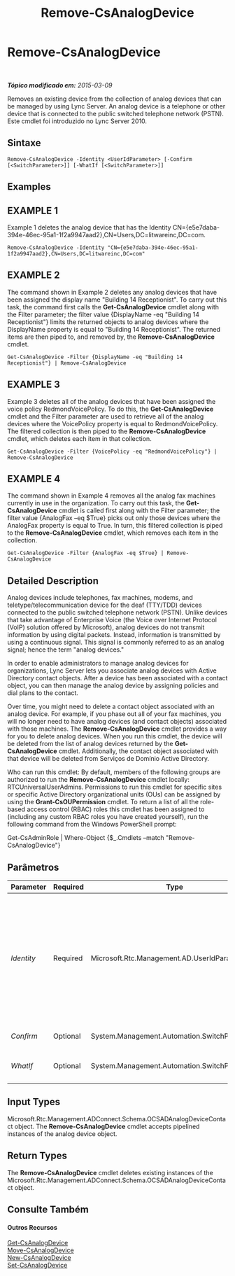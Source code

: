 ﻿---
title: Remove-CsAnalogDevice
TOCTitle: Remove-CsAnalogDevice
ms:assetid: 61250894-fde6-476d-aaa2-ec5692af02b3
ms:mtpsurl: https://technet.microsoft.com/pt-br/library/Gg398433(v=OCS.15)
ms:contentKeyID: 49306877
ms.date: 05/19/2016
mtps_version: v=OCS.15
ms.translationtype: HT
---

# Remove-CsAnalogDevice

 

_**Tópico modificado em:** 2015-03-09_

Removes an existing device from the collection of analog devices that can be managed by using Lync Server. An analog device is a telephone or other device that is connected to the public switched telephone network (PSTN). Este cmdlet foi introduzido no Lync Server 2010.

## Sintaxe

    Remove-CsAnalogDevice -Identity <UserIdParameter> [-Confirm [<SwitchParameter>]] [-WhatIf [<SwitchParameter>]]

## Examples

## EXAMPLE 1

Example 1 deletes the analog device that has the Identity CN={e5e7daba-394e-46ec-95a1-1f2a9947aad2},CN=Users,DC=litwareinc,DC=com.

    Remove-CsAnalogDevice -Identity "CN={e5e7daba-394e-46ec-95a1-1f2a9947aad2},CN=Users,DC=litwareinc,DC=com"

## EXAMPLE 2

The command shown in Example 2 deletes any analog devices that have been assigned the display name "Building 14 Receptionist". To carry out this task, the command first calls the **Get-CsAnalogDevice** cmdlet along with the Filter parameter; the filter value {DisplayName -eq "Building 14 Receptionist"} limits the returned objects to analog devices where the DisplayName property is equal to "Building 14 Receptionist". The returned items are then piped to, and removed by, the **Remove-CsAnalogDevice** cmdlet.

    Get-CsAnalogDevice -Filter {DisplayName -eq "Building 14 Receptionist"} | Remove-CsAnalogDevice

## EXAMPLE 3

Example 3 deletes all of the analog devices that have been assigned the voice policy RedmondVoicePolicy. To do this, the **Get-CsAnalogDevice** cmdlet and the Filter parameter are used to retrieve all of the analog devices where the VoicePolicy property is equal to RedmondVoicePolicy. The filtered collection is then piped to the **Remove-CsAnalogDevice** cmdlet, which deletes each item in that collection.

    Get-CsAnalogDevice -Filter {VoicePolicy -eq "RedmondVoicePolicy"} | Remove-CsAnalogDevice

## EXAMPLE 4

The command shown in Example 4 removes all the analog fax machines currently in use in the organization. To carry out this task, the **Get-CsAnalogDevice** cmdlet is called first along with the Filter parameter; the filter value {AnalogFax –eq $True} picks out only those devices where the AnalogFax property is equal to True. In turn, this filtered collection is piped to the **Remove-CsAnalogDevice** cmdlet, which removes each item in the collection.

    Get-CsAnalogDevice -Filter {AnalogFax -eq $True} | Remove-CsAnalogDevice

## Detailed Description

Analog devices include telephones, fax machines, modems, and teletype/telecommunication device for the deaf (TTY/TDD) devices connected to the public switched telephone network (PSTN). Unlike devices that take advantage of Enterprise Voice (the Voice over Internet Protocol (VoIP) solution offered by Microsoft), analog devices do not transmit information by using digital packets. Instead, information is transmitted by using a continuous signal. This signal is commonly referred to as an analog signal; hence the term "analog devices."

In order to enable administrators to manage analog devices for organizations, Lync Server lets you associate analog devices with Active Directory contact objects. After a device has been associated with a contact object, you can then manage the analog device by assigning policies and dial plans to the contact.

Over time, you might need to delete a contact object associated with an analog device. For example, if you phase out all of your fax machines, you will no longer need to have analog devices (and contact objects) associated with those machines. The **Remove-CsAnalogDevice** cmdlet provides a way for you to delete analog devices. When you run this cmdlet, the device will be deleted from the list of analog devices returned by the **Get-CsAnalogDevice** cmdlet. Additionally, the contact object associated with that device will be deleted from Serviços de Domínio Active Directory.

Who can run this cmdlet: By default, members of the following groups are authorized to run the **Remove-CsAnalogDevice** cmdlet locally: RTCUniversalUserAdmins. Permissions to run this cmdlet for specific sites or specific Active Directory organizational units (OUs) can be assigned by using the **Grant-CsOUPermission** cmdlet. To return a list of all the role-based access control (RBAC) roles this cmdlet has been assigned to (including any custom RBAC roles you have created yourself), run the following command from the Windows PowerShell prompt:

Get-CsAdminRole | Where-Object {$\_.Cmdlets –match "Remove-CsAnalogDevice"}

## Parâmetros


<table>
<colgroup>
<col style="width: 25%" />
<col style="width: 25%" />
<col style="width: 25%" />
<col style="width: 25%" />
</colgroup>
<thead>
<tr class="header">
<th>Parameter</th>
<th>Required</th>
<th>Type</th>
<th>Description</th>
</tr>
</thead>
<tbody>
<tr class="odd">
<td><p><em>Identity</em></p></td>
<td><p>Required</p></td>
<td><p>Microsoft.Rtc.Management.AD.UserIdParameter</p></td>
<td><p>Unique identifier for the analog device to be removed. Analog devices are identified by using the Active Directory distinguished name (DN) of the associated contact object. By default, these devices, use a globally unique identifier (GUID) as their common name; that means analog devices will typically have an Identity similar to this: CN={ce84964a-c4da-4622-ad34-c54ff3ed361f},OU=Redmond,DC=Litwareinc,DC=com. Because of that you might find it easier to retrieve analog devices by using the <strong>Get-CsAnalogDevice</strong> cmdlet, and then piping the returned objects to the <strong>Remove-CsAnalogDevice</strong> cmdlet.</p></td>
</tr>
<tr class="even">
<td><p><em>Confirm</em></p></td>
<td><p>Optional</p></td>
<td><p>System.Management.Automation.SwitchParameter</p></td>
<td><p>Solicita confirmação antes da execução do comando.</p></td>
</tr>
<tr class="odd">
<td><p><em>WhatIf</em></p></td>
<td><p>Optional</p></td>
<td><p>System.Management.Automation.SwitchParameter</p></td>
<td><p>Descreve o que aconteceria se o comando fosse executado sem ser executado de fato.</p></td>
</tr>
</tbody>
</table>


## Input Types

Microsoft.Rtc.Management.ADConnect.Schema.OCSADAnalogDeviceContact object. The **Remove-CsAnalogDevice** cmdlet accepts pipelined instances of the analog device object.

## Return Types

The **Remove-CsAnalogDevice** cmdlet deletes existing instances of the Microsoft.Rtc.Management.ADConnect.Schema.OCSADAnalogDeviceContact object.

## Consulte Também

#### Outros Recursos

[Get-CsAnalogDevice](get-csanalogdevice.md)  
[Move-CsAnalogDevice](move-csanalogdevice.md)  
[New-CsAnalogDevice](new-csanalogdevice.md)  
[Set-CsAnalogDevice](set-csanalogdevice.md)

